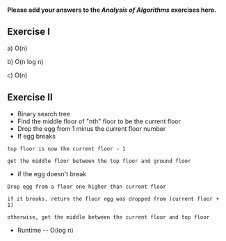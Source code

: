 #### Please add your answers to the ***Analysis of  Algorithms*** exercises here.

## Exercise I

a) O(n)


b) O(n log n)


c) O(n)

## Exercise II

* Binary search tree
* Find the middle floor of "nth" floor to be the current floor
* Drop the egg from 1 minus the current floor number
* If egg breaks

```
top floor is now the current floor - 1

get the middle floor between the top floor and ground floor
```

* if the egg doesn't break
```
Drop egg from a floor one higher than current floor

if it breaks, return the floor egg was dropped from (current floor + 1)

otherwise, get the middle between the current floor and top floor
```

* Runtime -- O(log n)
